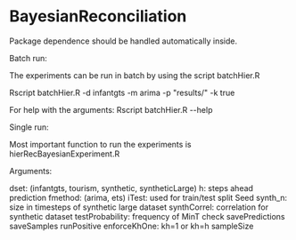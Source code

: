 # BayesianReconciliation

Package dependence should be handled automatically inside.

Batch run:

The experiments can be run in batch by using the script batchHier.R

Rscript batchHier.R -d infantgts -m arima -p "results/" -k true

For help with the arguments:
Rscript batchHier.R --help


Single run:

Most important function to run the experiments is hierRecBayesianExperiment.R

Arguments:

dset: (infantgts, tourism, synthetic, syntheticLarge)
h: steps ahead prediction
fmethod: (arima, ets)
iTest: used for train/test split
Seed
synth_n: size in timesteps of synthetic large dataset
synthCorrel: correlation for synthetic dataset
testProbability: frequency of MinT check
savePredictions
saveSamples
runPositive
enforceKhOne: kh=1 or kh=h
sampleSize

